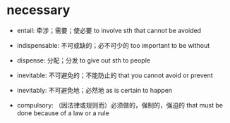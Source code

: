 # necessary

- entail: 牵涉；需要；使必要 to involve sth that cannot be avoided
- indispensable: 不可或缺的；必不可少的 too important to be without
- dispense: 分配；分发 to give out sth to people

- inevitable: 不可避免的；不能防止的 that you cannot avoid or prevent
- inevitably: 不可避免地；必然地 as is certain to happen


- compulsory: （因法律或规则而）必须做的，强制的，强迫的 that must be done because of a law or a rule
